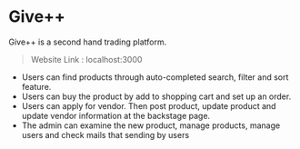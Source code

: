 # Give++
Give++ is a second hand trading platform.

> Website Link : localhost:3000

- Users can find products through auto-completed search, filter and sort feature.
- Users can buy the product by add to shopping cart and set up an order.
- Users can apply for vendor. Then post product, update product and update vendor information at the backstage page.
- The admin can examine the new product, manage products, manage users and check mails that sending by users
